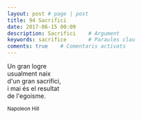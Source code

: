 ```yaml
---
layout: post # page | post
title: 94 Sacrifici
date: 2017-06-15 00:09
description: Sacrifici    # Argument
keywords: sacrifice       # Paraules clau
coments: true    # Comentaris activats
---
```


Un gran logre <br />
usualment naix <br />
d'un gran sacrifici, <br />
i mai és el resultat <br />
de l'egoisme. <br />

<small>Napoleon Hill</small>
